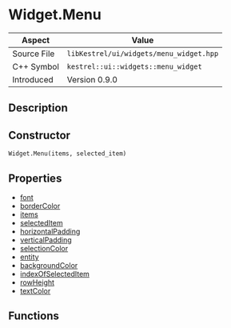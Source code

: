 # Widget.Menu
| Aspect | Value |
| --- | --- |
| Source File | `libKestrel/ui/widgets/menu_widget.hpp` |
| C++ Symbol | `kestrel::ui::widgets::menu_widget` |
| Introduced | Version 0.9.0 |
## Description

## Constructor
```
Widget.Menu(items, selected_item)
```
## Properties

 - [font](font.md)
 - [borderColor](borderColor.md)
 - [items](items.md)
 - [selectedItem](selectedItem.md)
 - [horizontalPadding](horizontalPadding.md)
 - [verticalPadding](verticalPadding.md)
 - [selectionColor](selectionColor.md)
 - [entity](entity.md)
 - [backgroundColor](backgroundColor.md)
 - [indexOfSelectedItem](indexOfSelectedItem.md)
 - [rowHeight](rowHeight.md)
 - [textColor](textColor.md)
## Functions

